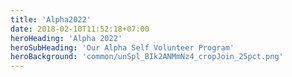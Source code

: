 ```yaml
---
title: 'Alpha2022'
date: 2018-02-10T11:52:18+07:00
heroHeading: 'Alpha 2022'
heroSubHeading: 'Our Alpha Self Volunteer Program'
heroBackground: 'common/unSpl_BIk2ANMmNz4_cropJoin_25pct.png'
---
```

